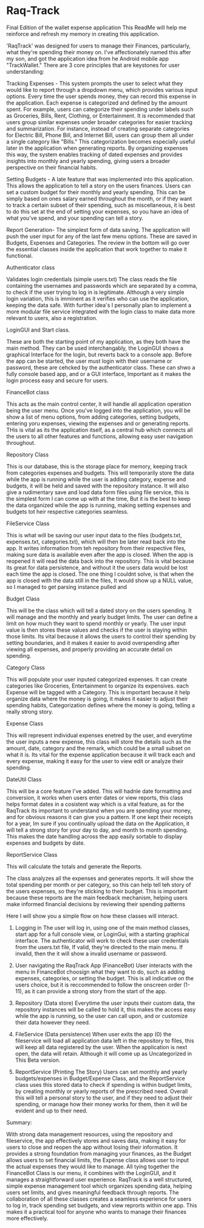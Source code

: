 # Raq-Track
Final Edition of the wallet expense application
This ReadMe will help me reinforce and refresh my memory in creating this application.


'RaqTrack' was designed for users to manage their Finances, particularly, what they're spending their money on. I've affectionately named this after my son, and got the application idea from he Android mobile app "TrackWallet." 
There are 3 core principles that are keystones for user understanding:



Tracking Expenses - This system prompts the user to select what they would like to report through a dropdown menu, which provides various input options. Every time the user spends money, they can record this expense in the application. Each expense is categorized and defined by the amount spent.
For example, users can categorize their spending under labels such as Groceries, Bills, Rent, Clothing, or Entertainment. It is recommended that users group similar expenses under broader categories for easier tracking and summarization. For instance, instead of creating separate categories for Electric Bill, Phone Bill, and Internet Bill, users can group them all under a single category like "Bills."
This categorization becomes especially useful later in the application when generating reports. By organizing expenses this way, the system enables tracking of dated expenses and provides insights into monthly and yearly spending, giving users a broader perspective on their financial habits.


Setting Budgets - A late feature that was implemented into this application. This allows the application to tell a story on the users finances. Users can set a custom budget for their monthly and yearly spending. This can be simply based on ones salary earned throughout the month, or if they want to track a certain subset of their spending, such as miscellaneous, it is best to do this set at the end of setting your expenses, so you have an idea of what you've spend, and your spending can tell a story.


Report Generation- The simplest form of data saving. The application will push the user input for any of the last few menu options. These are saved in Budgets, Expenses and Categories. 
The review in the bottom will go over the essential classes inside the application that work together to make it functional.

Authenticator class

Validates login credentials (simple users.txt)
The class reads the file containing the usernames and passwords which are separated by a comma, to check if the user trying to log in is legitimate.
Although a very simple login variation, this is imminent as it verifies who can use the application, keeping the data safe. With further idea's I personally plan to implement a more modular file service integrated with the login class to make data more relevant to users, also a registration.

LoginGUI and Start class.

These are both the starting point of my application, as they both have the main method. They can be used interchangably, the LoginGUI shows a graphical Interface for the login, but reverts back to a console app. Before the app can be started, the user must login with their username or password, these are cehcked by the authenticator class. These can shwo a fully console based app, and or a GUI interface, Important as it makes the login process easy and secure for users.

FinanceBot class

This acts as the main control center, it will handle all application operation being the user menu. Once you've logged into the application, you will be show a list of menu options, from adding categories, setting budgets, entering yoru expenses, viewing the expenses and or generating reports. THis is vital as its the application itself, as a central hub which connects all the users to all other features and functions, allowing easy user navigation throughout.

Repository Class

This is our database, this is the storage place for memory, keeping track from categories expenses and budgets. This will temporarily store the data while the app is running while the user is adding category, expense and budgets, it will be held and saved with the repository instance. It will also give a rudimentary save and load data form files using file service, this is the simplest form I can come up with at the time, But it is the best to keep the data organized while the app is running, making setting expenses and budgets tot heir respective categories seamless.

FileService Class

This is what will be saving our user input data to the files (budgets.txt, expenses.txt, categories.txt), which will then be later read back into the app. It writes information from teh repository from their respective files, making sure data is available even after the app is closed. When the app is reopened it will read the data back into the repository. This is vital because its great for data persistence, and without it the users data would be lost each time the app is closed. The one thing I couldnt solve, is that when the app is closed with the data still in the files, It would show up a NULL value, so I managed to get parsing instance pulled and 


Budget Class

This will be the class which will tell a dated story on the users spending. It will manage and the monthly and yearly budget limits. The user can define a limit on how much they want to spend monthly or yearly. The user input value is then stores these values and checks if the user is staying within those limits. Its vital because it allows the users to control their spending by setting boundaries, and it makes it easier to avoid overspending after viewing all expenses, and properly providing an accurate detail on spending.


Category Class

This will populate your user inputed categorized expenses. It can create categories like Groceries, Entertainment to organize its expensives. each Expense will be tagged with a Category. This is important because it help organize data where the money is going, it makes it easier to adjust their spending habits, Categorization defines where the money is going, telling a really strong story.


Expense Class

This will represent individual expenses enetred by the user, and everytime the user inputs a new expense, this class will store the details such as the amount, date, category and the remark, which could be a small subset on what it is. Its vital for the expense application because it will track each and every expense, making it easy for the user to view edit or analyze their spending.


DateUtil Class 

This will be a core feature I've added. This will hadnle date formatting and conversion, it works when users enter dates or view reports, this class helps format dates in a cosistent way
which is a vital feature, as for the RaqTrack its important to understand when you are spending your money, and for obvious reasons it can give you a pattern. If one kept their receipts for a year, Im sure if you continually upload the data on the Application, it will tell a strong story for your day to day, and month to month spending. This makes the date handling across the app easily sortable to display expenses and budgets by date.


ReportService Class


This will calculate the totals and generate the Reports.

The class analyzes all the expenses and generates reports. It will show the total spending per month or per category, so this can help tell teh story of the users expenses, so they're sticking to their budget. This is important because these reports are the main feedback mechanism, helping users make informed financial decisions by reviewing their spending patterns


Here I will show you a simple flow on how these classes will interact.

1. Logging in
  The user will log in, using one of the main method classes, start app for a full console view, or LoginGui, with a starting graphical interface. The authenticator will work to check these user credentials from the users.txt file, If valid, they're directed to the main menu. If invalid, then the it will show a invalid username or password.

2. User navigating the RaqTrack App (FinanceBot)
   User interacts with the menu in FinanceBot choosign what they want to do, such as adding expenses, categories, or setting the budget. This is all indicative on the users choice, but it is reccommended to follow the onscreen order (1-11), as it can provide a strong story from the start of the app.
   
3. Repository (Data store)
  Everytime the user inputs their custom data, the repository instances will be called to hold it, this makes the access easy while the app is running, so the user can call upon, and or customize their data however they need.

4. FileService (Data persistence)
   When user exits the app (0) the fileservice will load all application data left in the repository to files, this will keep all data registered by the user. When the application is next open, the data will retain. Although it will come up as Uncategorized in This Beta version.

5. ReportService (Printing The Story)
  Users can set monthly and yearly budgets/expenses in Budget/Expense Class, and the ReportService class uses this stored data to check if spending is within budget limits, by creating monthly or yearly reports of the prescribed need. Overall this will tell a personal story to the user, and if they need to adjust their spending, or manage how their money works for them, then it will be evident and up to their need.


Summary:

With strong data management resources, using the repository and fileservice, the app effectively stores and saves data, making it easy for users to close and reopen the app without losing their information. It provides a strong foundation from managing your finances, as the Budget allows users to set financial limits, the Expense class allows user to input the actual expenses they would like to manage. All tying together the FinanceBot Class is our menu, it combines with the LoginGUI, and it manages a straightforward user experience. RaqTrack is a well structured, simple expense management tool which organizes spending data, helping users set limits, and gives meaningful feedback through reports. The collaboration of all these classes creates a seamless experience for users to log in, track spending set budgets, and view reprorts within one app. This makes it a practical tool for anyone who wants to manage their finances more effectively. 
   













